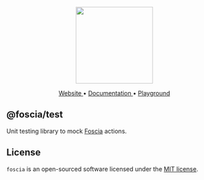 <p align="center">
  <a href="https://foscia.dev">
    <img width="180" src="https://foscia.dev/img/icon.svg" alt="">
  </a>
</p>

<p align="center">
<a href="https://foscia.dev">
  Website
</a>
•
<a href="https://foscia.dev/docs/getting-started">
  Documentation
</a>
•
<a href="https://codesandbox.io/p/sandbox/boring-hoover-9n3ylg?file=%2Fsrc%2Fplayground.ts%3A11%2C42">
  Playground
</a>
</p>

## @foscia/test

Unit testing library to mock [Foscia](https://foscia.dev) actions.

## License

`foscia` is an open-sourced software licensed under the
[MIT license](LICENSE).

